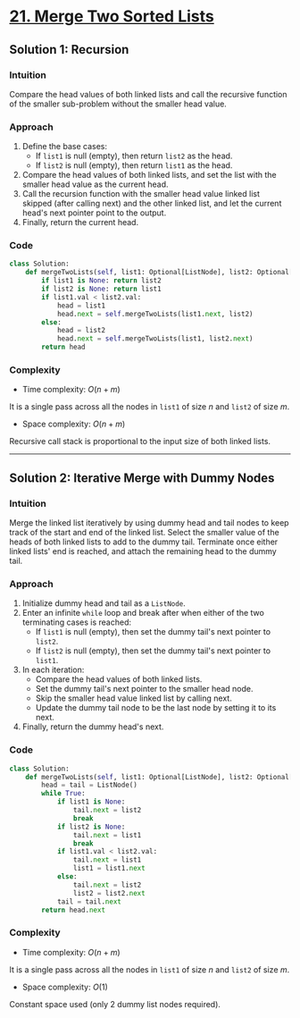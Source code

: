 # [21. Merge Two Sorted Lists](https://leetcode.com/problems/two-sum/solutions/4017038/two-sums-python-easy-explanations/)

## Solution 1: Recursion

### Intuition

Compare the head values of both linked lists and call the recursive function of the smaller sub-problem without the smaller head value.

### Approach

1. Define the base cases:
   - If `list1` is null (empty), then return `list2` as the head.
   - If `list2` is null (empty), then return `list1` as the head.
1. Compare the head values of both linked lists, and set the list with the smaller head value as the current head.
1. Call the recursion function with the smaller head value linked list skipped (after calling next) and the other linked list, and let the current head's next pointer point to the output.
1. Finally, return the current head.

### Code

```python
class Solution:
    def mergeTwoLists(self, list1: Optional[ListNode], list2: Optional[ListNode]) -> Optional[ListNode]:
        if list1 is None: return list2
        if list2 is None: return list1
        if list1.val < list2.val:
            head = list1
            head.next = self.mergeTwoLists(list1.next, list2)
        else:
            head = list2
            head.next = self.mergeTwoLists(list1, list2.next)
        return head
```

### Complexity

- Time complexity: $O(n + m)$

It is a single pass across all the nodes in `list1` of size $n$ and `list2` of size $m$.

- Space complexity: $O(n + m)$

Recursive call stack is proportional to the input size of both linked lists.

---

## Solution 2: Iterative Merge with Dummy Nodes

### Intuition

Merge the linked list iteratively by using dummy head and tail nodes to keep track of the start and end of the linked list. Select the smaller value of the heads of both linked lists to add to the dummy tail. Terminate once either linked lists' end is reached, and attach the remaining head to the dummy tail.

### Approach

1. Initialize dummy head and tail as a `ListNode`.
1. Enter an infinite `while` loop and break after when either of the two terminating cases is reached:
   - If `list1` is null (empty), then set the dummy tail's next pointer to `list2`.
   - If `list2` is null (empty), then set the dummy tail's next pointer to `list1`.
1. In each iteration:
   - Compare the head values of both linked lists.
   - Set the dummy tail's next pointer to the smaller head node.
   - Skip the smaller head value linked list by calling next.
   - Update the dummy tail node to be the last node by setting it to its next.
1. Finally, return the dummy head's next.

### Code

```python
class Solution:
    def mergeTwoLists(self, list1: Optional[ListNode], list2: Optional[ListNode]) -> Optional[ListNode]:
        head = tail = ListNode()
        while True:
            if list1 is None:
                tail.next = list2
                break
            if list2 is None:
                tail.next = list1
                break
            if list1.val < list2.val:
                tail.next = list1
                list1 = list1.next
            else:
                tail.next = list2
                list2 = list2.next
            tail = tail.next
        return head.next
```

### Complexity

- Time complexity: $O(n + m)$

It is a single pass across all the nodes in `list1` of size $n$ and `list2` of size $m$.

- Space complexity: $O(1)$

Constant space used (only 2 dummy list nodes required).
